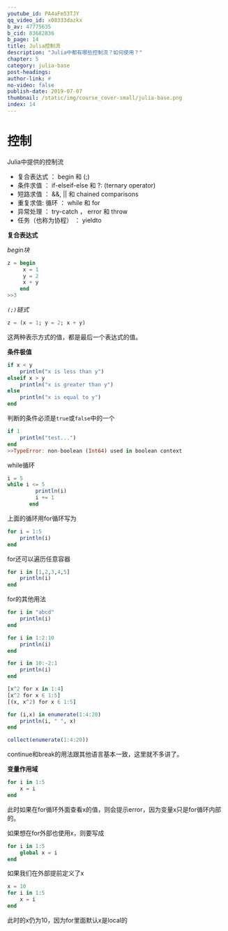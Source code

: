 ```yaml
---
youtube_id: PA4aFm53TJY
qq_video_id: x08333dazkx
b_av: 47775635
b_cid: 83682836
b_page: 14
title: Julia控制流
description: "Julia中都有哪些控制流？如何使用？"
chapter: 5
category: julia-base
post-headings:
author-link: #
no-video: false
publish-date: 2019-07-07
thumbnail: /static/img/course_cover-small/julia-base.png
index: 14
---
```



# 控制
Julia中提供的控制流
 - 复合表达式 ： begin 和 (;)
 - 条件求值 ： if-elseif-else 和 ?: (ternary operator)
 - 短路求值 ： &&, || 和 chained comparisons
 - 重复求值: 循环 ： while 和 for
 - 异常处理 ： try-catch ， error 和 throw
 - 任务（也称为协程） ： yieldto

**复合表达式**

*begin块*
```Julia
z = begin
     x = 1
     y = 2
     x + y
    end
>>3
```
*`(;)`链式*
```Julia
z = (x = 1; y = 2; x + y)
```

这两种表示方式的值，都是最后一个表达式的值。

**条件极值**
```Julia
if x < y
    println("x is less than y")
elseif x > y
    println("x is greater than y")
else
    println("x is equal to y")
end
```
判断的条件必须是`true`或`false`中的一个
```Julia
if 1
    println("test...")
end
>>TypeError: non-boolean (Int64) used in boolean context
```

while循环
```Julia
i = 5
while i <= 5
         println(i)
         i += 1
       end
```
上面的循环用for循环写为
```Julia
for i = 1:5
    println(i)
end
```
for还可以遍历任意容器
```Julia
for i in [1,2,3,4,5]
    println(i)
end
```
for的其他用法
```Julia
for i in "abcd"
    println(i)
end

for i in 1:2:10
    println(i)
end

for i in 10:-2:1
    println(i)
end

[x^2 for x in 1:4]
[x^2 for x ∈ 1:5]
[(x, x^2) for x ∈ 1:5]

for (i,x) in enumerate(1:4:20)
    println(i, " ", x)
end

collect(enumerate(1:4:20))

```
continue和break的用法跟其他语言基本一致，这里就不多讲了。



**变量作用域**
```Julia
for i in 1:5
    x = i
end
```
此时如果在for循环外面查看x的值，则会提示error，因为变量x只是for循环内部的。

如果想在for外部也使用x，则要写成
```Julia
for i in 1:5
    global x = i
end
```

如果我们在外部提前定义了x
```Julia
x = 10
for i in 1:5
    x = i
end
```
此时的x仍为10，因为for里面默认x是local的






